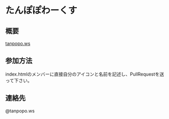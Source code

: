 # たんぽぽわーくす
## 概要
[tanpopo.ws](http://tanpopo.ws/)

## 参加方法
index.htmlのメンバーに直接自分のアイコンと名前を記述し、PullRequestを送って下さい。

## 連絡先
@tanpopo.ws